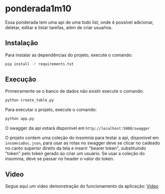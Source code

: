 # ponderada1m10

Essa ponderada tem uma api de uma todo list, onde é possível adicionar, deletar, editar e listar tarefas, além de criar usuaŕios.

## Instalação

Para instalar as dependências do projeto, execute o comando:

```bash
pip install -r requirements.txt
```

## Execução

Primeiramente se o banco de dados não existir execute o comando:

```bash
python create_table.py
```

Para executar o projeto, execute o comando:

```bash
python app.py
```

O swagger da api estará disponível em `http://localhost:5000/swagger`

O projeto contem uma coleção do insomnia para testar a api, disponível em `insomniaDoc.json`, para usar as rotas no swagger deve se clicar  no cadeado no canto superior direito da tela e inserir "bearer token", substituindo "token" pelo token gerado ao criar um usuário. Se usar a coleção do insomnia, deve se passar no header o valor do token.

## Video

Segue aqui um video demonstração do funcionamento da aplicação: [Video](https://youtu.be/lw6sFVI_TJc)

